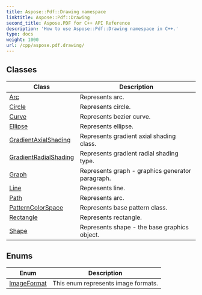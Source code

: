 ```yaml
---
title: Aspose::Pdf::Drawing namespace
linktitle: Aspose::Pdf::Drawing
second_title: Aspose.PDF for C++ API Reference
description: 'How to use Aspose::Pdf::Drawing namespace in C++.'
type: docs
weight: 1000
url: /cpp/aspose.pdf.drawing/
---
```




## Classes

| Class | Description |
| --- | --- |
| [Arc](./arc/) | Represents arc. |
| [Circle](./circle/) | Represents circle. |
| [Curve](./curve/) | Represents bezier curve. |
| [Ellipse](./ellipse/) | Represents ellipse. |
| [GradientAxialShading](./gradientaxialshading/) | Represents gradient axial shading class. |
| [GradientRadialShading](./gradientradialshading/) | Represents gradient radial shading type. |
| [Graph](./graph/) | Represents graph - graphics generator paragraph. |
| [Line](./line/) | Represents line. |
| [Path](./path/) | Represents arc. |
| [PatternColorSpace](./patterncolorspace/) | Represents base pattern class. |
| [Rectangle](./rectangle/) | Represents rectangle. |
| [Shape](./shape/) | Represents shape - the base graphics object. |
## Enums

| Enum | Description |
| --- | --- |
| [ImageFormat](./imageformat/) | This enum represents image formats. |

